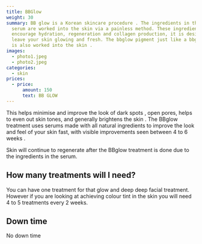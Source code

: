 ```yaml
---
title: BBGlow
weight: 30
summary: BB glow is a Korean skincare procedure . The ingredients in the booster
  serum are worked into the skin via a painless method. These ingredients will
  encourage hydration, regeneration and collagen production, it is designed to
  leave your skin glowing and fresh. The bbglow pigment just like a bbglow cream
  is also worked into the skin .
images:
  - photo1.jpeg
  - photo2.jpeg
categories:
  - skin
prices:
  - price:
      amount: 150
      text: BB GLOW
---
```

This helps minimise and improve the look of dark spots , open pores, helps to even out skin tones, and generally brightens the skin . The BBglow treatment uses serums made with all natural ingredients to improve the look and feel of your skin fast, with visible improvements seen between 4 to 6 weeks .

Skin will continue to regenerate after the BBglow treatment is done due to the ingredients in the serum.

## How many treatments will I need?

You can have one treatment for that glow and deep deep facial treatment. However if you are looking at achieving colour tint in the skin you will need 4 to 5 treatments every 2 weeks.

## Down time

No down time